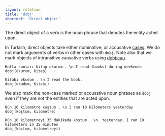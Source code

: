 ```yaml
---
layout: relation
title: 'dobj'
shortdef: 'direct object'
---
```


The direct object of a verb is the noun phrase that denotes the entity acted upon.

In Turkish, direct objects take either nominative, or accusative [cases](tr-feat/Case).
We do not mark arguments of verbs in other cases with `dobj`.
Note also that we mark objects of intransitive causative verbs using [dobj:cau](dobj-cau).

~~~ sdparse
Hafta sonları kitap okurum . \n I read (books) during weekends
dobj(okurum, kitap)
~~~

~~~ sdparse
Kitabı okudum . \n I read the book.
dobj(okudum, Kitabı)
~~~

We also mark the non-case marked or accusative noun phrases as `dobj` even if they are not the entities that are acted upon.

~~~ sdparse
Dün 10 kilometre koştum . \n I ran 10 kilometers yesterday
dobj(koştum, kilometre)
~~~

~~~ sdparse
Dün 10 kilometreyi 35 dakikada koştum . \n  Yesterday, I ran 10 kilometers in 35 minutes
dobj(koştum, kilometreyi)
~~~
